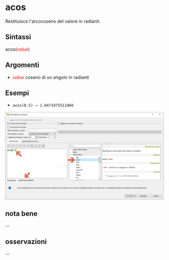 # acos
Restituisce l'arcocoseno del valore in radianti.

## Sintassi

acos(_<span style="color:red;">value</span>_)

## Argomenti

* _<span style="color:red;">value</span>_ coseno di un angolo in radianti

## Esempi

* `acos(0.5) → 1.0471975511966`

![](../../img/matematica/acos/acos1.png)

## nota bene

--

## osservazioni

--
